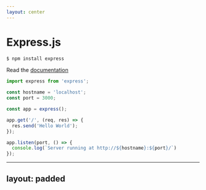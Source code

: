 ```yaml
---
layout: center
---
```


# Express.js

```sh twoslash
$ npm install express
```

Read the [documentation](https://expressjs.com/)

```ts {all|8} twoslash include main
import express from 'express';

const hostname = 'localhost';
const port = 3000;

const app = express();

app.get('/', (req, res) => {
  res.send('Hello World');
});

app.listen(port, () => {
  console.log(`Server running at http://${hostname}:${port}/`)
});
```

---
layout: padded
---

<StackBlitz project="stackblitz-starters-wylkpz" file="index.js" />
